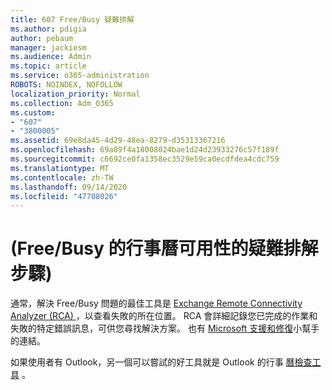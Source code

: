 ```yaml
---
title: 607 Free/Busy 疑難排解
ms.author: pdigia
author: pebaum
manager: jackiesm
ms.audience: Admin
ms.topic: article
ms.service: o365-administration
ROBOTS: NOINDEX, NOFOLLOW
localization_priority: Normal
ms.collection: Adm_O365
ms.custom:
- "607"
- "3800005"
ms.assetid: 69e8da45-4d29-48ea-8279-d35313367216
ms.openlocfilehash: 69a89f4a18008024bae1d24d23933276c57f189f
ms.sourcegitcommit: c6692ce0fa1358ec3529e59ca0ecdfdea4cdc759
ms.translationtype: MT
ms.contentlocale: zh-TW
ms.lasthandoff: 09/14/2020
ms.locfileid: "47708026"
---
```

# <a name="troubleshooting-steps-for-calendar-availability-freebusy"></a> (Free/Busy 的行事曆可用性的疑難排解步驟) 

通常，解決 Free/Busy 問題的最佳工具是 [Exchange Remote Connectivity Analyzer (RCA) ](https://testconnectivity.microsoft.com/Default.aspx?testId=freeBusy) ，以查看失敗的所在位置。 RCA 會詳細記錄您已完成的作業和失敗的特定錯誤訊息，可供您尋找解決方案。 也有 [Microsoft 支援和修復](https://diagnostics.office.com/)小幫手的連結。

如果使用者有 Outlook，另一個可以嘗試的好工具就是 Outlook 的行事 [曆檢查工具](https://www.microsoft.com/download/details.aspx?id=28786) 。
